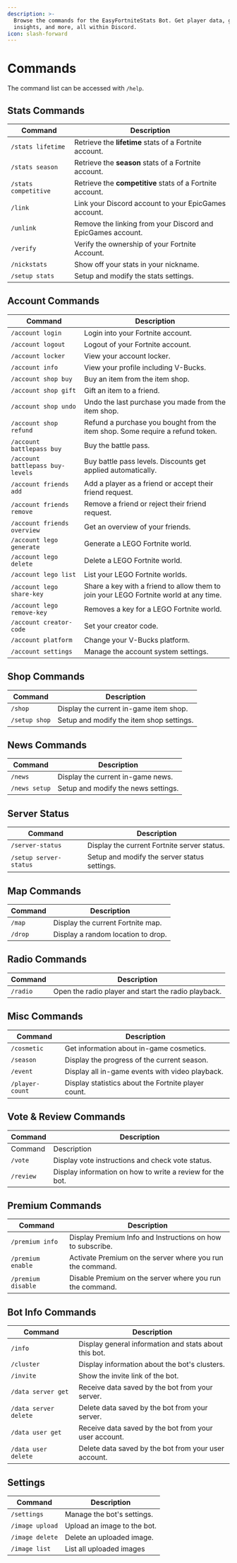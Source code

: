 ```yaml
---
description: >-
  Browse the commands for the EasyFortniteStats Bot. Get player data, game
  insights, and more, all within Discord.
icon: slash-forward
---
```


# Commands

The command list can be accessed with `/help`.&#x20;

## Stats Commands

| Command              | Description                                                 |
| -------------------- | ----------------------------------------------------------- |
| `/stats lifetime`    | Retrieve the **lifetime** stats of a Fortnite account.      |
| `/stats season`      | Retrieve the **season** stats of a Fortnite account.        |
| `/stats competitive` | Retrieve the **competitive** stats of a Fortnite account.   |
| `/link`              | Link your Discord account to your EpicGames account.        |
| `/unlink`            | Remove the linking from your Discord and EpicGames account. |
| `/verify`            | Verify the ownership of your Fortnite Account.              |
| `/nickstats`         | Show off your stats in your nickname.                       |
| `/setup stats`       | Setup and modify the stats settings.                        |

## Account Commands

| Command                          | Description                                                                           |
| -------------------------------- | ------------------------------------------------------------------------------------- |
| `/account login`                 | Login into your Fortnite account.                                                     |
| `/account logout`                | Logout of your Fortnite account.                                                      |
| `/account locker`                | View your account locker.                                                             |
| `/account info`                  | View your profile including V-Bucks.                                                  |
| `/account shop buy`              | Buy an item from the item shop.                                                       |
| `/account shop gift`             | Gift an item to a friend.                                                             |
| `/account shop undo`             | Undo the last purchase you made from the item shop.                                   |
| `/account shop refund`           | Refund a purchase you bought from the item shop. Some require a refund token.         |
| `/account battlepass buy`        | Buy the battle pass.                                                                  |
| `/account battlepass buy-levels` | Buy battle pass levels. Discounts get applied automatically.                          |
| `/account friends add`           | Add a player as a friend or accept their friend request.                              |
| `/account friends remove`        | Remove a friend or reject their friend request.                                       |
| `/account friends overview`      | Get an overview of your friends.                                                      |
| `/account lego generate`         | Generate a LEGO Fortnite world.                                                       |
| `/account lego delete`           | Delete a LEGO Fortnite world.                                                         |
| `/account lego list`             | List your LEGO Fortnite worlds.                                                       |
| `/account lego share-key`        | Share a key with a friend to allow them to join your LEGO Fortnite world at any time. |
| `/account lego remove-key`       | Removes a key for a LEGO Fortnite world.                                              |
| `/account creator-code`          | Set your creator code.                                                                |
| `/account platform`              | Change your V-Bucks platform.                                                         |
| `/account settings`              | Manage the account system settings.                                                   |

## Shop Commands

| Command       | Description                              |
| ------------- | ---------------------------------------- |
| `/shop`       | Display the current in-game item shop.   |
| `/setup shop` | Setup and modify the item shop settings. |

## News Commands

| Command       | Description                         |
| ------------- | ----------------------------------- |
| `/news`       | Display the current in-game news.   |
| `/news setup` | Setup and modify the news settings. |

## Server Status

| Command                | Description                                  |
| ---------------------- | -------------------------------------------- |
| `/server-status`       | Display the current Fortnite server status.  |
| `/setup server-status` | Setup and modify the server status settings. |

## Map Commands

| Command | Description                        |
| ------- | ---------------------------------- |
| `/map`  | Display the current Fortnite map.  |
| `/drop` | Display a random location to drop. |

## Radio Commands

| Command  | Description                                         |
| -------- | --------------------------------------------------- |
| `/radio` | Open the radio player and start the radio playback. |

## Misc Commands

| Command         | Description                                         |
| --------------- | --------------------------------------------------- |
| `/cosmetic`     | Get information about in-game cosmetics.            |
| `/season`       | Display the progress of the current season.         |
| `/event`        | Display all in-game events with video playback.     |
| `/player-count` | Display statistics about the Fortnite player count. |

## Vote & Review Commands

| Command   | Description                                               |
| --------- | --------------------------------------------------------- |
| Command   | Description                                               |
| `/vote`   | Display vote instructions and check vote status.          |
| `/review` | Display information on how to write a review for the bot. |

## Premium Commands

| Command            | Description                                                |
| ------------------ | ---------------------------------------------------------- |
| `/premium info`    | Display Premium Info and Instructions on how to subscribe. |
| `/premium enable`  | Activate Premium on the server where you run the command.  |
| `/premium disable` | Disable Premium on the server where you run the command.   |

## Bot Info Commands

| Command               | Description                                           |
| --------------------- | ----------------------------------------------------- |
| `/info`               | Display general information and stats about this bot. |
| `/cluster`            | Display information about the bot's clusters.         |
| `/invite`             | Show the invite link of the bot.                      |
| `/data server get`    | Receive data saved by the bot from your server.       |
| `/data server delete` | Delete data saved by the bot from your server.        |
| `/data user get`      | Receive data saved by the bot from your user account. |
| `/data user delete`   | Delete data saved by the bot from your user account.  |

## Settings

| Command         | Description                 |
| --------------- | --------------------------- |
| `/settings`     | Manage the bot's settings.  |
| `/image upload` | Upload an image to the bot. |
| `/image delete` | Delete an uploaded image.   |
| `/image list`   | List all uploaded images    |
